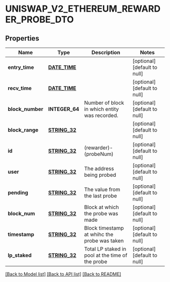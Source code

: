 # UNISWAP_V2_ETHEREUM_REWARDER_PROBE_DTO

## Properties
Name | Type | Description | Notes
------------ | ------------- | ------------- | -------------
**entry_time** | [**DATE_TIME**](DATE_TIME.md) |  | [optional] [default to null]
**recv_time** | [**DATE_TIME**](DATE_TIME.md) |  | [optional] [default to null]
**block_number** | **INTEGER_64** | Number of block in which entity was recorded. | [optional] [default to null]
**block_range** | [**STRING_32**](STRING_32.md) |  | [optional] [default to null]
**id** | [**STRING_32**](STRING_32.md) | (rewarder)-(probeNum) | [optional] [default to null]
**user** | [**STRING_32**](STRING_32.md) | The address being probed | [optional] [default to null]
**pending** | [**STRING_32**](STRING_32.md) | The value from the last probe | [optional] [default to null]
**block_num** | [**STRING_32**](STRING_32.md) | Block at which the probe was made | [optional] [default to null]
**timestamp** | [**STRING_32**](STRING_32.md) | Block timestamp at whihc the probe was taken | [optional] [default to null]
**lp_staked** | [**STRING_32**](STRING_32.md) | Total LP staked in pool at the time of the probe | [optional] [default to null]

[[Back to Model list]](../README.md#documentation-for-models) [[Back to API list]](../README.md#documentation-for-api-endpoints) [[Back to README]](../README.md)


